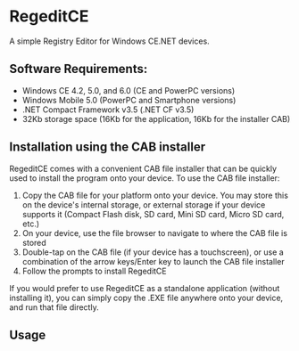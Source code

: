 RegeditCE
=========

A simple Registry Editor for Windows CE.NET devices.

## Software Requirements:
 * Windows CE 4.2, 5.0, and 6.0 (CE and PowerPC versions)
 * Windows Mobile 5.0 (PowerPC and Smartphone versions)
 * .NET Compact Framework v3.5 (.NET CF v3.5)
 * 32Kb storage space (16Kb for the application, 16Kb for the installer CAB)

## Installation using the CAB installer
RegeditCE comes with a convenient CAB file installer that can be quickly used to install the program onto your device. To use the CAB file installer:
1. Copy the CAB file for your platform onto your device. You may store this on the device's internal storage, or external storage if your device supports it (Compact Flash disk, SD card, Mini SD card, Micro SD card, etc.)
2. On your device, use the file browser to navigate to where the CAB file is stored
3. Double-tap on the CAB file (if your device has a touchscreen), or use a combination of the arrow keys/Enter key to launch the CAB file installer
4. Follow the prompts to install RegeditCE

If you would prefer to use RegeditCE as a standalone application (without installing it), you can simply copy the .EXE file anywhere onto your device, and run that file directly.

## Usage
